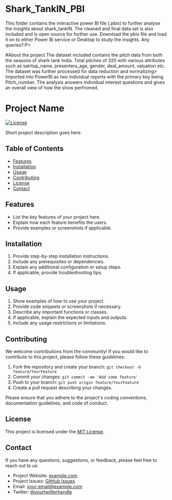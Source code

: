 # Shark_TankIN_PBI
This folder contains the interactive power BI file (.pbix) to further analyse the insights about shark_tankIN.
The cleaned and final data set is also included and is open source for further use. 
Download the pbix file and load it on to either Power Bi service or Desktop to study the insights.
Any queries?:P> 


#About the project
The dataset included contains the pitch data from both the seasons of shark tank India. Total pitches of 320 with various attributes such as satrtup_name, presenters_age, gender, deal_amount, valuation etc. 
The dataset was further processed for data reduction and normalizing> Imported into PowerBI as two individual reports with the primary key being Pitch_number. The analysis answers individual interest questions and gives an overall view of how the show perfromed. 

# Project Name

[![License](https://img.shields.io/badge/License-MIT-blue.svg)](https://opensource.org/licenses/MIT)

Short project description goes here.

## Table of Contents

- [Features](#features)
- [Installation](#installation)
- [Usage](#usage)
- [Contributing](#contributing)
- [License](#license)
- [Contact](#contact)

## Features

- List the key features of your project here.
- Explain how each feature benefits the users.
- Provide examples or screenshots if applicable.

## Installation

1. Provide step-by-step installation instructions.
2. Include any prerequisites or dependencies.
3. Explain any additional configuration or setup steps.
4. If applicable, provide troubleshooting tips.

## Usage

1. Show examples of how to use your project.
2. Provide code snippets or screenshots if necessary.
3. Describe any important functions or classes.
4. If applicable, explain the expected inputs and outputs.
5. Include any usage restrictions or limitations.

## Contributing

We welcome contributions from the community! If you would like to contribute to this project, please follow these guidelines:

1. Fork the repository and create your branch: `git checkout -b feature/YourFeature`
2. Commit your changes: `git commit -am 'Add some feature'`
3. Push to your branch: `git push origin feature/YourFeature`
4. Create a pull request describing your changes.

Please ensure that you adhere to the project's coding conventions, documentation guidelines, and code of conduct.

## License

This project is licensed under the [MIT License](LICENSE).

## Contact

If you have any questions, suggestions, or feedback, please feel free to reach out to us:

- Project Website: [example.com](https://example.com)
- Project Issues: [GitHub Issues](https://github.com/yourusername/yourrepository/issues)
- Email: your-email@example.com
- Twitter: [@yourtwitterhandle](https://twitter.com/yourtwitterhandle)
